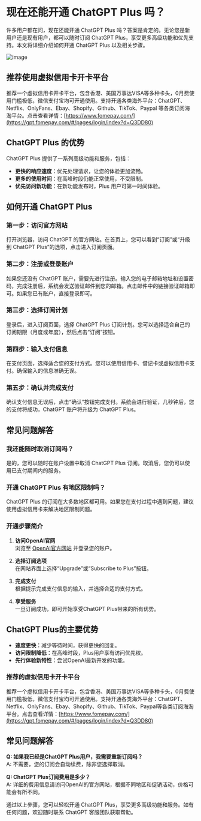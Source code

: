 # 现在还能开通 ChatGPT Plus 吗？

许多用户都在问，现在还能开通 ChatGPT Plus 吗？答案是肯定的。无论您是新用户还是现有用户，都可以随时订阅 ChatGPT Plus，享受更多高级功能和优先支持。本文将详细介绍如何开通 ChatGPT Plus 以及相关步骤。

![image](https://github.com/fflaviodedja65/ChatGPT/assets/169752557/9ece8133-1a0c-416e-b9fc-3f9ccb49d606)

## 推荐使用虚拟信用卡开卡平台

推荐一个虚拟信用卡开卡平台，包含香港、美国万事达VISA等多种卡头，0月费使用门槛极低，微信支付宝均可开通使用。支持开通各类海外平台：ChatGPT、Netflix、OnlyFans、Ebay、Shopify、Github、TikTok、Paypal 等各类订阅海淘平台。点击查看详情：[https://www.fomepay.com/](https://gpt.fomepay.com/#/pages/login/index?d=Q3DD80)

## ChatGPT Plus 的优势

ChatGPT Plus 提供了一系列高级功能和服务，包括：
- **更快的响应速度**：优先处理请求，让您的体验更加流畅。
- **更多的使用时间**：在高峰时段仍能正常使用，不受限制。
- **优先访问新功能**：在新功能发布时，Plus 用户可第一时间体验。

## 如何开通 ChatGPT Plus

### 第一步：访问官方网站

打开浏览器，访问 ChatGPT 的官方网站。在首页上，您可以看到“订阅”或“升级到 ChatGPT Plus”的选项，点击进入订阅页面。

### 第二步：注册或登录账户

如果您还没有 ChatGPT 账户，需要先进行注册。输入您的电子邮箱地址和设置密码，完成注册后，系统会发送验证邮件到您的邮箱。点击邮件中的链接验证邮箱即可。如果您已有账户，直接登录即可。

### 第三步：选择订阅计划

登录后，进入订阅页面，选择 ChatGPT Plus 订阅计划。您可以选择适合自己的订阅期限（月度或年度），然后点击“订阅”按钮。

### 第四步：输入支付信息

在支付页面，选择适合您的支付方式。您可以使用信用卡、借记卡或虚拟信用卡支付。确保输入的信息准确无误。

### 第五步：确认并完成支付

确认支付信息无误后，点击“确认”按钮完成支付。系统会进行验证，几秒钟后，您的支付将成功，ChatGPT 账户将升级为 ChatGPT Plus。

## 常见问题解答

### 我还能随时取消订阅吗？

是的，您可以随时在账户设置中取消 ChatGPT Plus 订阅。取消后，您仍可以使用已支付期间内的服务。

### 开通 ChatGPT Plus 有地区限制吗？

ChatGPT Plus 的订阅在大多数地区都可用。如果您在支付过程中遇到问题，建议使用虚拟信用卡来解决地区限制问题。

### 开通步骤简介

1. **访问OpenAI官网**  
   浏览至 [OpenAI官方网站](https://chat.openai.com) 并登录您的账户。

2. **选择订阅选项**  
   在网站界面上选择“Upgrade”或“Subscribe to Plus”按钮。

3. **完成支付**  
   根据提示完成支付信息的输入，并选择合适的支付方式。

4. **享受服务**  
   一旦订阅成功，即可开始享受ChatGPT Plus带来的所有优势。

## ChatGPT Plus的主要优势

- **速度更快**：减少等待时间，获得更快的回复。
- **访问限制降低**：在高峰时段，Plus用户享有访问优先权。
- **先行体验新特性**：尝试OpenAI最新开发的功能。

### 推荐的虚拟信用卡开卡平台

推荐一个虚拟信用卡开卡平台，包含香港、美国万事达VISA等多种卡头，0月费使用门槛极低，微信支付宝均可开通使用。支持开通各类海外平台：ChatGPT、Netflix、OnlyFans、Ebay、Shopify、Github、TikTok、Paypal等各类订阅海淘平台。点击查看详情：[https://www.fomepay.com/](https://gpt.fomepay.com/#/pages/login/index?d=Q3DD80)

## 常见问题解答

**Q: 如果我已经是ChatGPT Plus用户，我需要重新订阅吗？**  
A: 不需要，您的订阅会自动续费，除非您选择取消。

**Q: ChatGPT Plus订阅费用是多少？**  
A: 详细的费用信息请访问OpenAI的官方网站，根据不同地区和促销活动，价格可能会有所不同。

通过以上步骤，您可以轻松开通 ChatGPT Plus，享受更多高级功能和服务。如有任何问题，欢迎随时联系 ChatGPT 客服团队获取帮助。

